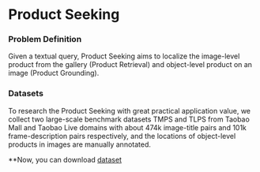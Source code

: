 # Product Seeking
### Problem Definition
Given a textual query, Product Seeking aims to localize the image-level product from the gallery (Product Retrieval) and object-level product on an image (Product Grounding).

### Datasets
To research the Product Seeking with great practical application value, we collect two large-scale benchmark datasets TMPS and TLPS from Taobao Mall and Taobao Live domains with about 474k image-title pairs and 101k frame-description pairs respectively, and the locations of object-level products in images are manually annotated. 

**Now, you can download [dataset](https://tao-grounding.oss-cn-hangzhou.aliyuncs.com/Dataset%20demo.zip)
